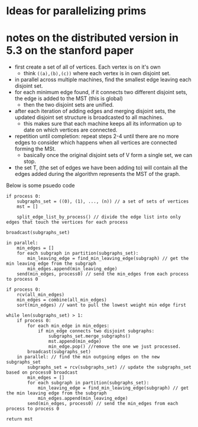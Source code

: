 



# Ideas for parallelizing prims

# notes on the distributed version in 5.3 on the stanford paper
- first create a set of all of vertices. Each vertex is on it's own 
    - think `((a),(b),(c))` where each vertex is in own disjoint set.
- in parallel across multiple machines, find the smallest edge leaving each disjoint set.
- for each minimum edge found, if it connects two different disjoint sets, the edge is added to the MST (this is global)
    - then the two disjoint sets are unified. 
- after each iteration of adding edges and merging disjoint sets, the updated disjoint set structure is broadcasted to all machines. 
    - this makes sure that each machine keeps all its information up to date on which vertices are connected.
- repetition until completion: repeat steps 2-4 until there are no more edges to consider which happens when all vertices are connected forming the MSt.
    - basically once the original disjoint sets of V form a single set, we can stop.
- the set T, (the set of edges we have been adding to) will contain all the edges added during the algorithm represents the MST of the graph.


Below is some psuedo code
```
if process 0:
    subgraphs_set = ((0), (1), ..., (n)) // a set of sets of vertices
    mst = []

    split_edge_list_by_process() // divide the edge list into only edges that touch the vertices for each process

broadcast(subgraphs_set)

in parallel:
    min_edges = []
    for each subgraph in partition(subgraphs_set):
        min_leaving_edge = find_min_leaving_edge(subgraph) // get the min leaving edge from the subgraph
        min_edges.append(min_leaving_edge)
    send(min_edges, process0) // send the min_edges from each process to process 0

if process 0:
    rcv(all_min_edges)
    min_edges = combine(all_min_edges)
    sort(min_edges) // want to pull the lowest weight min edge first

while len(subgraphs_set) > 1:
    if process 0:
        for each min_edge in min_edges:
            if min_edge connects two disjoint subgraphs:
                subgraphs_set.merge_subgraphs()
                mst.append(min_edge)
                min_edge.pop() //remove the one we just processed.
        broadcast(subgraphs_set)
    in parallel: // find the min outgoing edges on the new subgraphs_set
        subgraphs_set = rcv(subgraphs_set) // update the subgraphs_set based on process0 broadcast
        min_edges = []
        for each subgraph in partition(subgraphs_set):
            min_leaving_edge = find_min_leaving_edge(subgraph) // get the min leaving edge from the subgraph
            min_edges.append(min_leaving_edge)
        send(min_edges, process0) // send the min_edges from each process to process 0

return mst
```